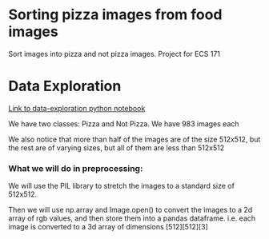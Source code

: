 # Sorting pizza images from food images
Sort images into pizza and not pizza images. Project for ECS 171


# Data Exploration
[Link to data-exploration python notebook](https://github.com/KaoushikMurugan/ecs-171-sort-pizza-images-project/tree/main/data-exploration.ipynb)

We have two classes: Pizza and Not Pizza. We have 983 images each

We also notice that more than half of the images are of the size 512x512, but the rest are of varying sizes, but all of them are less than 512x512

### What we will do in preprocessing:

We will use the PIL library to stretch the images to a standard size of 512x512.

Then we will use np.array and Image.open() to convert the images to a 2d array of rgb values, and then store them into a pandas dataframe.
i.e. each image is converted to a 3d array of dimensions [512][512][3]

